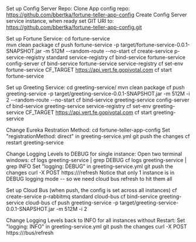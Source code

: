 Set up Config Server Repo:
	Clone App config repo:   https://github.com/bbertka/fortune-teller-app-config
	Create Config Server service instance, when ready set GIT URI to:  https://github.com/bbertka/fortune-teller-app-config.git

Set up Fortune Service:
	cd fortune-service  
	mvn clean package
	cf push fortune-service -p target/fortune-service-0.0.1-SNAPSHOT.jar -m 512M --random-route --no-start
	cf create-service p-service-registry standard service-registry
	cf bind-service fortune-service config-server
	cf bind-service fortune-service service-registry
	cf set-env fortune-service CF_TARGET https://api.vert.fe.gopivotal.com
	cf start fortune-service

Set up Greeting Service:
	cd greeting-service/
	mvn clean package
	cf push greeting-service -p target/greeting-service-0.0.1-SNAPSHOT.jar -m 512M -i 2 --random-route --no-start
	cf bind-service greeting-service config-server
 	cf bind-service greeting-service service-registry
 	cf set-env greeting-service CF_TARGET https://api.vert.fe.gopivotal.com
 	cf start greeting-service

Change Eureka Restration Method:
	cd fortune-teller-app-config
      	Set "registrationMethod: direct" in greeting-service.yml
	git push the changes
	cf restart greeting-service

Change Logging Levels to DEBUG for single instance:
	Open two terminal windows:
		cf logs greeting-service | grep DEBUG
		cf logs greeting-service | grep INFO
        Set "logging: DEBUG" in greeting-service.yml
        git push the changes
	curl -X POST https://<app route>/refresh
	Notice that only 1 instance is in DEBUG logging mode -- so we need cloud bus refresh to hit them all

Set up Cloud Bus (when push, the config is set across all instances)
        cf create-service p-rabbitmq standard cloud-bus
        cf bind-service greeting-service cloud-bus
        cf push greeting-service -p target/greeting-service-0.0.1-SNAPSHOT.jar -m 512M -i 2
	
Change Logging Levels back to INFO for all instances without Restart:
        Set "logging: INFO" in greeting-service.yml
        git push the changes
        curl -X POST https://<app route>/bus/refresh

